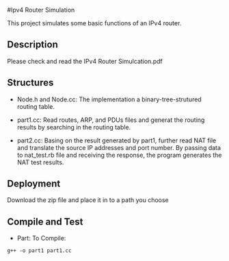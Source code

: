 #Ipv4 Router Simulation

This project simulates some basic functions of an IPv4 router. 
## Description
Please check and read the IPv4 Router Simulcation.pdf
## Structures
* Node.h and Node.cc: The implementation a binary-tree-strutured routing table.

* part1.cc: Read routes, ARP, and PDUs files and generat the routing results by searching in the routing table.

* part2.cc: Basing on the result generated by part1, further read NAT file and translate the source IP addresses and port number. By passing data to nat_test.rb file and receiving the response, the program generates the NAT test results.

## Deployment
Download the zip file and place it in to a path you choose
## Compile and Test
* Part:
To Compile:

```
g++ -o part1 part1.cc
```


